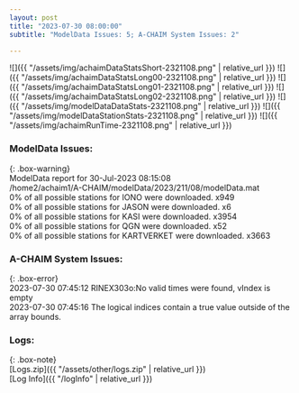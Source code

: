 ```yaml
---
layout: post
title: "2023-07-30 08:00:00"
subtitle: "ModelData Issues: 5; A-CHAIM System Issues: 2"

---
```


![]({{ "/assets/img/achaimDataStatsShort-2321108.png" | relative_url }})
![]({{ "/assets/img/achaimDataStatsLong00-2321108.png" | relative_url }})
![]({{ "/assets/img/achaimDataStatsLong01-2321108.png" | relative_url }})
![]({{ "/assets/img/achaimDataStatsLong02-2321108.png" | relative_url }})
![]({{ "/assets/img/modelDataDataStats-2321108.png" | relative_url }})
![]({{ "/assets/img/modelDataStationStats-2321108.png" | relative_url }})
![]({{ "/assets/img/achaimRunTime-2321108.png" | relative_url }})


### ModelData Issues:  
  
{: .box-warning}  
 ModelData report for 30-Jul-2023 08:15:08   
 /home2/achaim1/A-CHAIM/modelData/2023/211/08/modelData.mat   
 0% of all possible stations for IONO were downloaded. x949   
 0% of all possible stations for JASON were downloaded. x6   
 0% of all possible stations for KASI were downloaded. x3954   
 0% of all possible stations for QGN were downloaded. x52   
 0% of all possible stations for KARTVERKET were downloaded. x3663   
  
### A-CHAIM System Issues:  
  
{: .box-error}  
2023-07-30 07:45:12 RINEX303o:No valid times were found, vIndex is empty  
2023-07-30 07:45:16 The logical indices contain a true value outside of the array bounds.  

### Logs:  
  
{: .box-note}  
[Logs.zip]({{ "/assets/other/logs.zip" | relative_url }})  
[Log Info]({{ "/logInfo" | relative_url }})  
